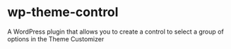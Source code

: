 wp-theme-control
================

A WordPress plugin that allows you to create a control to select a group of options in the Theme Customizer